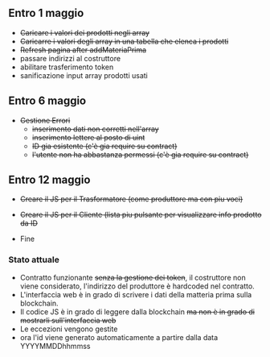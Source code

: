 ## Entro 1 maggio
- ~~Caricare i valori dei prodotti negli array~~
- ~~Caricarre i valori degli array in una tabella che elenca i prodotti~~
- ~~Refresh pagina after addMateriaPrima~~
- passare indirizzi al costruttore
- abilitare trasferimento token
- sanificazione input array prodotti usati


## Entro 6 maggio
- ~~Gestione Errori~~
  - ~~inserimento dati non corretti nell'array~~
  - ~~inserimento lettere al posto di uint~~
  - ~~ID gia esistente (c'è gia require su contract)~~
  - ~~l'utente non ha abbastanza permessi (c'è gia require su contract)~~

## Entro 12 maggio
- ~~Creare il JS per il Trasformatore (come produttore ma con piu voci)~~
- ~~Creare il JS per il Cliente (lista piu pulsante per visualizzare info prodotto da ID~~

- Fine

### Stato attuale
- Contratto funzionante ~~senza la gestione dei token~~, il costruttore non viene considerato, l'indirizzo del produttore è hardcoded nel contratto.
- L'interfaccia web è in grado di scrivere i dati della matteria prima sulla blockchain. 
- Il codice JS è in grado di leggere dalla blockchain ~~ma non è in grado di mostrarli sull'interfaccia web~~
- Le eccezioni vengono gestite
- ora l'id viene generato automaticamente a partire dalla data YYYYMMDDhhmmss
